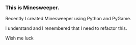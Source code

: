 ### This is Minesweeper.

Recently I created Minesweeper using Python and PyGame.

I understand and I renembered that I need to refactor this.

Wish me luck
